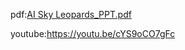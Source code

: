 pdf:[AI Sky Leopards_PPT.pdf](https://github.com/user-attachments/files/16281738/AI.Sky.Leopards_PPT.pdf)

youtube:https://youtu.be/cYS9oCO7gFc
